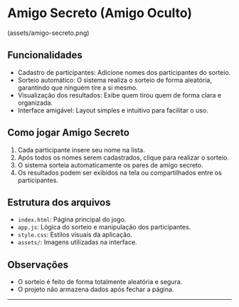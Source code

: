 # Amigo Secreto (Amigo Oculto)

(assets/amigo-secreto.png)

## Funcionalidades
- Cadastro de participantes: Adicione nomes dos participantes do sorteio.
- Sorteio automático: O sistema realiza o sorteio de forma aleatória, garantindo que ninguém tire a si mesmo.
- Visualização dos resultados: Exibe quem tirou quem de forma clara e organizada.
- Interface amigável: Layout simples e intuitivo para facilitar o uso.

## Como jogar Amigo Secreto
1. Cada participante insere seu nome na lista.
2. Após todos os nomes serem cadastrados, clique para realizar o sorteio.
3. O sistema sorteia automaticamente os pares de amigo secreto.
4. Os resultados podem ser exibidos na tela ou compartilhados entre os participantes.

## Estrutura dos arquivos
- `index.html`: Página principal do jogo.
- `app.js`: Lógica do sorteio e manipulação dos participantes.
- `style.css`: Estilos visuais da aplicação.
- `assets/`: Imagens utilizadas na interface.

## Observações
- O sorteio é feito de forma totalmente aleatória e segura.
- O projeto não armazena dados após fechar a página.

---


